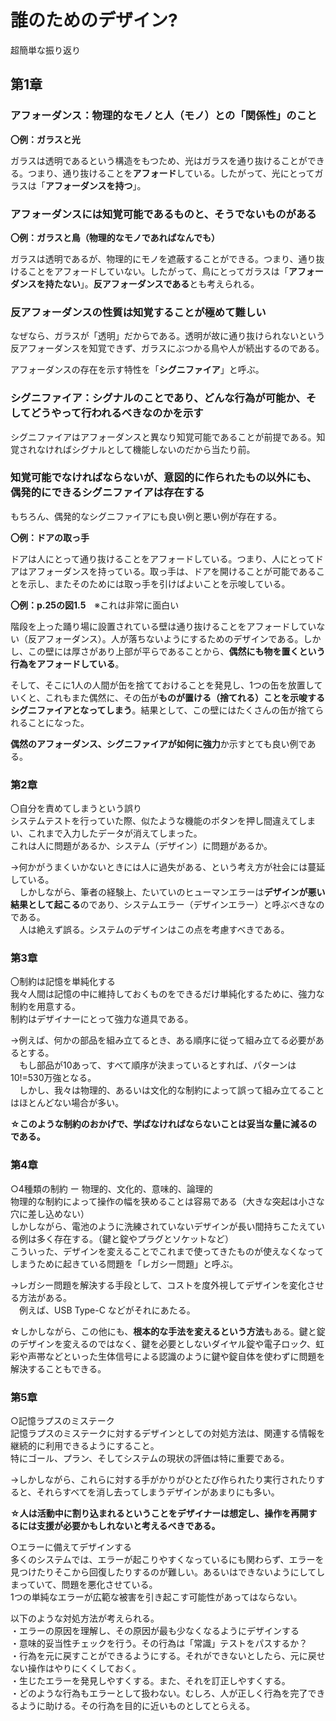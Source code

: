 # 誰のためのデザイン?

超簡単な振り返り

## 第1章
### アフォーダンス：物理的なモノと人（モノ）との「関係性」のこと

**〇例：ガラスと光**

ガラスは透明であるという構造をもつため、光はガラスを通り抜けることができる。つまり、通り抜けることを**アフォード**している。したがって、光にとってガラスは「**アフォーダンスを持つ**」。

### アフォーダンスには知覚可能であるものと、そうでないものがある

**〇例：ガラスと鳥（物理的なモノであればなんでも）**

ガラスは透明であるが、物理的にモノを遮蔽することができる。つまり、通り抜けることをアフォードしていない。したがって、鳥にとってガラスは「**アフォーダンスを持たない**」。**反アフォーダンスである**とも考えられる。

### 反アフォーダンスの性質は知覚することが極めて難しい

なぜなら、ガラスが「透明」だからである。透明が故に通り抜けられないという反アフォーダンスを知覚できず、ガラスにぶつかる鳥や人が続出するのである。  

アフォーダンスの存在を示す特性を「**シグニファイア**」と呼ぶ。


### シグニファイア：シグナルのことであり、どんな行為が可能か、そしてどうやって行われるべきなのかを示す 

シグニファイアはアフォーダンスと異なり知覚可能であることが前提である。知覚されなければシグナルとして機能しないのだから当たり前。

### 知覚可能でなければならないが、意図的に作られたもの以外にも、偶発的にできるシグニファイアは存在する

もちろん、偶発的なシグニファイアにも良い例と悪い例が存在する。

**〇例：ドアの取っ手**

ドアは人にとって通り抜けることをアフォードしている。つまり、人にとってドアはアフォーダンスを持っている。取っ手は、ドアを開けることが可能であることを示し、またそのためには取っ手を引けばよいことを示唆している。

**〇例：p.25の図1.5**　※これは非常に面白い

階段を上った踊り場に設置されている壁は通り抜けることをアフォードしていない（反アフォーダンス）。人が落ちないようにするためのデザインである。しかし、この壁には厚さがあり上部が平らであることから、**偶然にも物を置くという行為をアフォードしている**。  

そして、そこに1人の人間が缶を捨てておけることを発見し、1つの缶を放置していくと、これもまた偶然に、その缶が**ものが置ける（捨てれる）ことを示唆するシグニファイアとなってしまう**。結果として、この壁にはたくさんの缶が捨てられることになった。  

**偶然のアフォーダンス、シグニファイアが如何に強力**か示すとても良い例である。

### 第2章
〇自分を責めてしまうという誤り  
システムテストを行っていた際、似たような機能のボタンを押し間違えてしまい、これまで入力したデータが消えてしまった。  
これは人に問題があるか、システム（デザイン）に問題があるか。

→何かがうまくいかないときには人に過失がある、という考え方が社会には蔓延している。  
　しかしながら、筆者の経験上、たいていのヒューマンエラーは**デザインが悪い結果として起こる**のであり、システムエラー（デザインエラー）と呼ぶべきなのである。  
　人は絶えず誤る。システムのデザインはこの点を考慮すべきである。

### 第3章
〇制約は記憶を単純化する  
我々人間は記憶の中に維持しておくものをできるだけ単純化するために、強力な制約を用意する。  
制約はデザイナーにとって強力な道具である。

→例えば、何かの部品を組み立てるとき、ある順序に従って組み立てる必要があるとする。  
　もし部品が10あって、すべて順序が決まっているとすれば、パターンは10!=530万強となる。  
　しかし、我々は物理的、あるいは文化的な制約によって誤って組み立てることはほとんどない場合が多い。

**☆このような制約のおかげで、学ばなければならないことは妥当な量に減るのである。**

### 第4章
○4種類の制約 ー 物理的、文化的、意味的、論理的  
物理的な制約によって操作の幅を狭めることは容易である（大きな突起は小さな穴に差し込めない）  
しかしながら、電池のように洗練されていないデザインが長い間持ちこたえている例は多く存在する。（鍵と錠やプラグとソケットなど）  
こういった、デザインを変えることでこれまで使ってきたものが使えなくなってしまうために起きている問題を「レガシー問題」と呼ぶ。  

→レガシー問題を解決する手段として、コストを度外視してデザインを変化させる方法がある。  
　例えば、USB Type-C などがそれにあたる。

☆しかしながら、この他にも、**根本的な手法を変えるという方法**もある。鍵と錠のデザインを変えるのではなく、鍵を必要としないダイヤル錠や電子ロック、虹彩や声帯などといった生体信号による認識のように鍵や錠自体を使わずに問題を解決することもできる。

### 第5章
○記憶ラプスのミステーク  
記憶ラプスのミステークに対するデザインとしての対処方法は、関連する情報を継続的に利用できるようにすること。  
特にゴール、プラン、そしてシステムの現状の評価は特に重要である。

→しかしながら、これらに対する手がかりがひとたび作られたり実行されたりすると、それらすべてを消し去ってしまうデザインがあまりにも多い。

**☆人は活動中に割り込まれるということをデザイナーは想定し、操作を再開するには支援が必要かもしれないと考えるべきである。**

○エラーに備えてデザインする  
多くのシステムでは、エラーが起こりやすくなっているにも関わらず、エラーを見つけたりそこから回復したりするのが難しい。あるいはできないようにしてしまっていて、問題を悪化させている。  
1つの単純なエラーが広範な被害を引き起こす可能性があってはならない。

以下のような対処方法が考えられる。  
・エラーの原因を理解し、その原因が最も少なくなるようにデザインする  
・意味的妥当性チェックを行う。その行為は「常識」テストをパスするか？  
・行為を元に戻すことができるようにする。それができないとしたら、元に戻せない操作はやりにくくしておく。  
・生じたエラーを発見しやすくする。また、それを訂正しやすくする。  
・どのような行為もエラーとして扱わない。むしろ、人が正しく行為を完了できるように助ける。その行為を目的に近いものとしてとらえる。  
